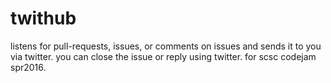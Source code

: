 # twithub

listens for pull-requests, issues, or comments on issues and sends it to you via twitter. 
you can close the issue or reply using twitter. 
for scsc codejam spr2016.
